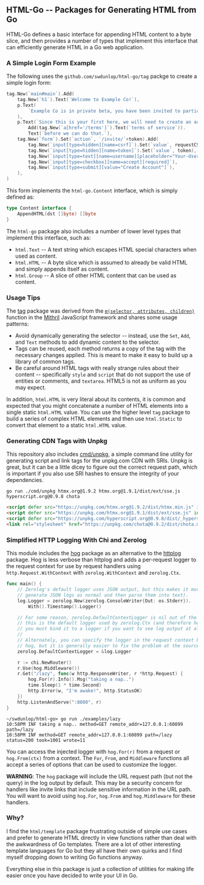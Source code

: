 ## HTML-Go -- Packages for Generating HTML from Go

HTML-Go defines a basic interface for appending HTML content to a byte slice, and then provides a number of types that
implement this interface that can efficiently generate HTML in a Go web application.

### A Simple Login Form Example

The following uses the `github.com/swdunlop/html-go/tag` packge to create a simple login form:

```go
tag.New(`main#main`).Add(
    tag.New(`h1`).Text(`Welcome to Example Co!`),
    p.Text(
        `Example Co is in private beta, you have been invited to participate in the beta by "`, inviter, `".`,
    ),
    p.Text(`Since this is your first here, we will need to create an account, but you must read and agree to the`).
        Add(tag.New(`a[href='/terms']`).Text(`terms of service`)).
        Text(`before we can do that.`),
    tag.New(`form`).Set(`action`, `/invite/`+token).Add(
        tag.New(`input[type=hidden][name=csrf]`).Set(`value`, requestCSRF(w, r)),
        tag.New(`input[type=hidden][name=token]`).Set(`value`, token),
        tag.New(`input[type=text][name=username][placeholder="Your-User-Name"]`),
        tag.New(`input[type=checkbox][name=accept][required]`),
        tag.New(`input[type=submit][value="Create Account"]`),
    ),
)
```

This form implements the `html-go.Content` interface, which is simply defined as:

```go
type Content interface {
    AppendHTML(dst []byte) []byte
}
```

The `html-go` package also includes a number of lower level types that implement this interface, such as:

- `html.Text` -- A text string which escapes HTML special characters when used as content.
- `html.HTML` -- A byte slice which is assumed to already be valid HTML and simply appends itself as content.
- `html.Group` -- A slice of other HTML content that can be used as content.

### Usage Tips

The [tag](./tag) package was derived from the [`m(selector, attributes, children)`](https://mithril.js.org/hyperscript.html)
function in the [Mithril](https://mithril.js.org/) JavaScript framework and shares some usage patterns:

- Avoid dynamically generating the selector -- instead, use the `Set`, `Add`, and `Text` methods to add dynamic content
  to the selector.
- Tags can be reused, each method returns a copy of the tag with the necessary changes applied.  This is meant to make
  it easy to build up a library of common tags.
- Be careful around HTML tags with really strange rules about their content -- specifically `style` and `script` that
  do not support the use of entities or comments, and `textarea`.  HTML5 is not as uniform as you may expect.

In addition, `html.HTML` is very literal about its contents, it is common and expected that you might concatenate
a number of HTML elements into a single static `html.HTML` value.  You can use the higher level `tag` package to build
a series of complex HTML elements and then use `html.Static` to convert that element to a static `html.HTML` value.

### Generating CDN Tags with Unpkg

This repository also includes [cmd/unpkg](./cmd/unpkg), a simple command line utility for generating script and link tags
for the unpkg.com CDN with SRIs.  Unpkg is great, but it can be a little dicey to figure out the correct request path,
which is important if you also use SRI hashes to ensure the integrity of your dependencies.

```shell
go run ./cmd/unpkg htmx.org@1.9.2 htmx.org@1.9.1/dist/ext/sse.js hyperscript.org@0.9.8 chota
```
```html
<script defer src="https://unpkg.com/htmx.org@1.9.2/dist/htmx.min.js" integrity="sha384-L6OqL9pRWyyFU3+/bjdSri+iIphTN/bvYyM37tICVyOJkWZLpP2vGn6VUEXgzg6h" crossorigin="anonymous" referrerpolicy="no-referrer"></script>
<script defer src="https://unpkg.com/htmx.org@1.9.1/dist/ext/sse.js" integrity="sha384-wQMrQ8lhjmPC6O2HZmiTsqEHeO4hD9lX2A4Q46YGtlaagNrRYVcuf9aJ3y/VN2hs" crossorigin="anonymous" referrerpolicy="no-referrer"></script>
<script defer src="https://unpkg.com/hyperscript.org@0.9.8/dist/_hyperscript.min.js" integrity="sha384-1u4t3o4KScBpVyJ8r7E1vifF4H/GMUeZjN7CYA3v2xMXifSTac20oOseU3Irrup2" crossorigin="anonymous" referrerpolicy="no-referrer"></script>
<link rel="stylesheet" href="https://unpkg.com/chota@0.9.2/dist/chota.min.css" integrity="sha384-A2UBIkgVTcNWgv+snhw7PKvU/L9N0JqHwgwDwyNcbsLiVhGG5KAuR64N4wuDYd99" referrerpolicy="no-referrer" />
```

### Simplified HTTP Logging With Chi and Zerolog

This module includes the [hog](./hog/hog.go) package as an alternative to the 
[httplog](https://github.com/go-chi/httplog) package.  Hog is less verbose than httplog and adds a per-request logger to 
the request context for use by request handlers using `http.Request.WithContext` with `zerolog.WithContext` and 
`zerolog.Ctx`.

```go
func main() {
    // Zerolog's default logger uses JSON output, but this makes it more readable (and slower, since zerolog must
    // generate JSON logs as normal and then parse them into text).
    log.Logger = zerolog.New(zerolog.ConsoleWriter{Out: os.Stderr}).
        With().Timestamp().Logger()

    // For some reason, zerolog.DefaultContextLogger is nil out of the box, and
    // this is the default logger used by zerolog.Ctx (and therefore hog.For) --
    // you must bind it to a logger if you want to see log output at all.
    //
    // Alternately, you can specify the logger in the request context before using
    // hog, but it is generally easier to fix the problem at the source.
    zerolog.DefaultContextLogger = &log.Logger

    r := chi.NewRouter()
    r.Use(hog.Middleware())
    r.Get("/lazy", func(w http.ResponseWriter, r *http.Request) {
        hog.For(r).Info().Msg("taking a nap..")
        time.Sleep(1 * time.Second)
        http.Error(w, "I'm awake!", http.StatusOK)
    })
    http.ListenAndServe(":8080", r)
}
```
```
~/swdunlop/html-go> go run ./examples/lazy
10:58PM INF taking a nap.. method=GET remote_addr=127.0.0.1:60899 path=/lazy
10:58PM INF method=GET remote_addr=127.0.0.1:60899 path=/lazy status=200 took=1001 wrote=11
```

You can access the injected logger with `hog.For(r)` from a request or `hog.From(ctx)` from a context.  The `For`, 
`From`, and `Middleware` functions all accept a series of options that can be used to customize the logger.

**WARNING**: The `hog` package will include the URL request path (but not the query) in the log output by default.  This
may be a security concern for handlers like invite links that include sensitive information in the URL path.  You will 
want to avoid using `hog.For`, `hog.From` and `hog.Middleware` for these handlers.

### Why?

I find the `html/template` package frustrating outside of simple use cases and prefer to generate HTML directly in 
view functions rather than deal with the awkwardness of Go templates.  There are a lot of other interesting template
languages for Go but they all have their own quirks and I find myself dropping down to writing Go functions anyway.

Everything else in this package is just a collection of utilities for making life easier once you have decided to 
write your UI in Go.